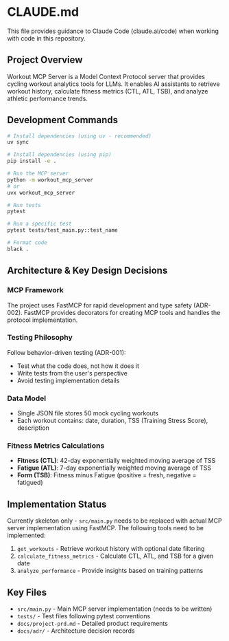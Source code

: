 # CLAUDE.md

This file provides guidance to Claude Code (claude.ai/code) when working with code in this repository.

## Project Overview

Workout MCP Server is a Model Context Protocol server that provides cycling workout analytics tools for LLMs. It enables AI assistants to retrieve workout history, calculate fitness metrics (CTL, ATL, TSB), and analyze athletic performance trends.

## Development Commands

```bash
# Install dependencies (using uv - recommended)
uv sync

# Install dependencies (using pip)
pip install -e .

# Run the MCP server
python -m workout_mcp_server
# or
uvx workout_mcp_server

# Run tests
pytest

# Run a specific test
pytest tests/test_main.py::test_name

# Format code
black .
```

## Architecture & Key Design Decisions

### MCP Framework
The project uses FastMCP for rapid development and type safety (ADR-002). FastMCP provides decorators for creating MCP tools and handles the protocol implementation.

### Testing Philosophy
Follow behavior-driven testing (ADR-001):
- Test what the code does, not how it does it
- Write tests from the user's perspective
- Avoid testing implementation details

### Data Model
- Single JSON file stores 50 mock cycling workouts
- Each workout contains: date, duration, TSS (Training Stress Score), description

### Fitness Metrics Calculations
- **Fitness (CTL)**: 42-day exponentially weighted moving average of TSS
- **Fatigue (ATL)**: 7-day exponentially weighted moving average of TSS  
- **Form (TSB)**: Fitness minus Fatigue (positive = fresh, negative = fatigued)

## Implementation Status

Currently skeleton only - `src/main.py` needs to be replaced with actual MCP server implementation using FastMCP. The following tools need to be implemented:
1. `get_workouts` - Retrieve workout history with optional date filtering
2. `calculate_fitness_metrics` - Calculate CTL, ATL, and TSB for a given date
3. `analyze_performance` - Provide insights based on training patterns

## Key Files
- `src/main.py` - Main MCP server implementation (needs to be written)
- `tests/` - Test files following pytest conventions
- `docs/project-prd.md` - Detailed product requirements
- `docs/adr/` - Architecture decision records